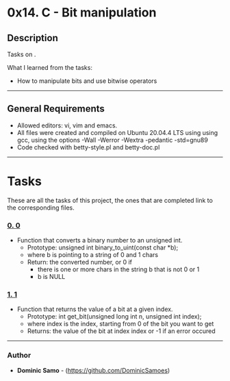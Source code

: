 # 0x14. C - Bit manipulation

## Description

Tasks on .

What I learned from the tasks:

* How to manipulate bits and use bitwise operators

---

## General Requirements
* Allowed editors: vi, vim and emacs.
* All files were created and compiled on Ubuntu 20.04.4 LTS using using gcc, using the options -Wall -Werror -Wextra -pedantic -std=gnu89
* Code checked with betty-style.pl and betty-doc.pl

---

# Tasks

These are all the tasks of this project, the ones that are completed link to the corresponding files.

### [0. 0](./0-binary_to_uint.c)
* Function that converts a binary number to an unsigned int.
  - Prototype: unsigned int binary_to_uint(const char *b);
  - where b is pointing to a string of 0 and 1 chars
  - Return: the converted number, or 0 if
	+ there is one or more chars in the string b that is not 0 or 1
	+ b is NULL

### [1. 1](./2-get_bit.c)
* Function that returns the value of a bit at a given index.
	- Prototype: int get_bit(unsigned long int n, unsigned int index);
	- where index is the index, starting from 0 of the bit you want to get
	- Returns: the value of the bit at index index or -1 if an error occured

 

---

### Author
* **Dominic Samo** - (https://github.com/DominicSamoes)
